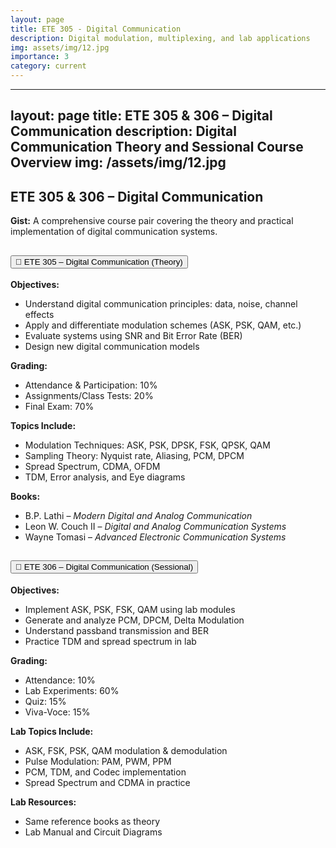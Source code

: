 ```yaml
---
layout: page
title: ETE 305 - Digital Communication
description: Digital modulation, multiplexing, and lab applications
img: assets/img/12.jpg
importance: 3
category: current
---
```


---
layout: page
title: ETE 305 & 306 – Digital Communication
description: Digital Communication Theory and Sessional Course Overview
img: /assets/img/12.jpg
---

<h2 class="mb-4">ETE 305 & 306 – Digital Communication</h2>
<p><strong>Gist:</strong> A comprehensive course pair covering the theory and practical implementation of digital communication systems.</p>

<div class="accordion" id="digitalCommAccordion">

  <!-- Theory Section -->
  <div class="card">
    <div class="card-header" id="headingTheory">
      <h2 class="mb-0">
        <button class="btn btn-link btn-block text-left" type="button" data-toggle="collapse" data-target="#collapseTheory" aria-expanded="true" aria-controls="collapseTheory">
          📘 ETE 305 – Digital Communication (Theory)
        </button>
      </h2>
    </div>

  <div id="collapseTheory" class="collapse show" aria-labelledby="headingTheory" data-parent="#digitalCommAccordion">
      <div class="card-body">
        <strong>Objectives:</strong>
        <ul>
          <li>Understand digital communication principles: data, noise, channel effects</li>
          <li>Apply and differentiate modulation schemes (ASK, PSK, QAM, etc.)</li>
          <li>Evaluate systems using SNR and Bit Error Rate (BER)</li>
          <li>Design new digital communication models</li>
        </ul>
        <strong>Grading:</strong>
        <ul>
          <li>Attendance & Participation: 10%</li>
          <li>Assignments/Class Tests: 20%</li>
          <li>Final Exam: 70%</li>
        </ul>
        <strong>Topics Include:</strong>
        <ul>
          <li>Modulation Techniques: ASK, PSK, DPSK, FSK, QPSK, QAM</li>
          <li>Sampling Theory: Nyquist rate, Aliasing, PCM, DPCM</li>
          <li>Spread Spectrum, CDMA, OFDM</li>
          <li>TDM, Error analysis, and Eye diagrams</li>
        </ul>
        <strong>Books:</strong>
        <ul>
          <li>B.P. Lathi – <em>Modern Digital and Analog Communication</em></li>
          <li>Leon W. Couch II – <em>Digital and Analog Communication Systems</em></li>
          <li>Wayne Tomasi – <em>Advanced Electronic Communication Systems</em></li>
        </ul>
      </div>
    </div>
  </div>

  <!-- Sessional Section -->
  <div class="card">
    <div class="card-header" id="headingSessional">
      <h2 class="mb-0">
        <button class="btn btn-link btn-block text-left collapsed" type="button" data-toggle="collapse" data-target="#collapseSessional" aria-expanded="false" aria-controls="collapseSessional">
          🔬 ETE 306 – Digital Communication (Sessional)
        </button>
      </h2>
    </div>

  <div id="collapseSessional" class="collapse" aria-labelledby="headingSessional" data-parent="#digitalCommAccordion">
      <div class="card-body">
        <strong>Objectives:</strong>
        <ul>
          <li>Implement ASK, PSK, FSK, QAM using lab modules</li>
          <li>Generate and analyze PCM, DPCM, Delta Modulation</li>
          <li>Understand passband transmission and BER</li>
          <li>Practice TDM and spread spectrum in lab</li>
        </ul>
        <strong>Grading:</strong>
        <ul>
          <li>Attendance: 10%</li>
          <li>Lab Experiments: 60%</li>
          <li>Quiz: 15%</li>
          <li>Viva-Voce: 15%</li>
        </ul>
        <strong>Lab Topics Include:</strong>
        <ul>
          <li>ASK, FSK, PSK, QAM modulation & demodulation</li>
          <li>Pulse Modulation: PAM, PWM, PPM</li>
          <li>PCM, TDM, and Codec implementation</li>
          <li>Spread Spectrum and CDMA in practice</li>
        </ul>
        <strong>Lab Resources:</strong>
        <ul>
          <li>Same reference books as theory</li>
          <li>Lab Manual and Circuit Diagrams</li>
        </ul>
      </div>
    </div>
  </div>

</div>
